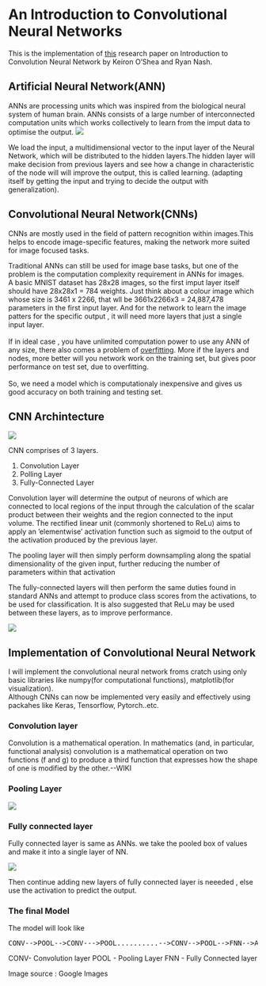 # An Introduction to Convolutional Neural Networks

This is the implementation of [this](https://arxiv.org/pdf/1511.08458.pdf) research paper on Introduction to Convolution Neural Network by Keiron O’Shea and Ryan Nash.



## Artificial Neural Network(ANN)
ANNs are processing units which was inspired from the biological neural system of human brain. ANNs consists of a large number of interconnected computation units which works collectively to learn from the imput data to optimise the output.
![](https://cdn-images-1.medium.com/max/824/1*eBMwpBBboAXgqsawwOKkPw.png)

We load the input, a multidimensional vector to the input layer of the Neural Network, which will be distributed to the hidden layers.The hidden layer will make decision from previous layers and see how a change in characteristic of the node will will improve the output, this is called learning. (adapting itself by getting the input and trying to decide the output with generalization).


## Convolutional Neural Network(CNNs)
CNNs are mostly used in the field of pattern recognition within images.This helps to encode image-specific features, making the network more suited for image focused tasks.<br>

Traditional ANNs can still be used for image base tasks, but one of the problem is the computation complexity requirement in ANNs for images.<br>
A basic MNIST dataset has 28x28 images, so the first imput layer itself should have 28x28x1 = 784 weights.
Just think about a colour image which whose size is 3461 x 2266, that wll be 3661x2266x3 = 24,887,478 parameters in the first input layer.
And for the network to learn the image patters for the specific output , it will need more layers that just a single input layer.
<br><br>
If in ideal case , you have unlimited computation power to use any ANN of any size, there also comes a problem of [overfitting](https://en.wikipedia.org/wiki/Overfitting). More if the layers and nodes, more better will you network work on the training set, but gives poor performance on test set, due to overfitting. 
<br><br>
So, we need a model which is computationaly inexpensive and gives us good accuracy on both training and testing set.

## CNN Archintecture
![](https://s3.amazonaws.com/cdn.ayasdi.com/wp-content/uploads/2018/06/21100605/Fig2GCNN1.png)

CNN comprises of 3 layers. 
1. Convolution Layer
2. Polling Layer
3. Fully-Connected Layer

Convolution layer will determine the output of neurons of which are connected to local regions of the input through the calculation of the scalar product between their weights and the region connected to the input volume. The rectified linear unit (commonly shortened to ReLu) aims to apply an ’elementwise’ activation function such as sigmoid to the output of the
activation produced by the previous layer.

The pooling layer will then simply perform downsampling along the spatial dimensionality of the given input, further reducing the number of parameters within that activation

The fully-connected layers will then perform the same duties found in standard ANNs and attempt to produce class scores from the activations, to be used for classification. It is also suggested that ReLu may be used between these layers, as to improve performance.

![](https://www.researchgate.net/profile/Holger_Roth/publication/264160750/figure/fig3/AS:296012620025856@1447586316051/The-proposed-convolution-neural-network-consists-of-two-convolutional-layers-max-pooling.png)

## Implementation of Convolutional Neural Network

I will implement the convolutional neural network froms cratch using only basic libraries like numpy(for computational functions), matplotlib(for visualization).<br>
Although CNNs can now be implemented very easily and effectively using packahes like Keras, Tensorflow, Pytorch..etc.

### Convolution layer

Convolution is a mathematical operation.
In mathematics (and, in particular, functional analysis) convolution is a mathematical operation on two functions (f and g) to produce a third function that expresses how the shape of one is modified by the other.--WIKI

### Pooling Layer
![](https://cdn-images-1.medium.com/max/1200/1*q0lk6B6gzvsSQSDn-20zJA.png)

### Fully connected layer

Fully connected layer is same as ANNs. we take the pooled box of values and make it into a single layer of NN.

![](http://www.jpathinformatics.org/articles/2017/8/1/images/JPatholInform_2017_8_1_1_201108_f3.jpg)

Then continue adding new layers of fully connected layer is neeeded , else use the activation to predict the output.


### The final Model

The model will look like
<pre>CONV-->POOL-->CONV--->POOL..........-->CONV-->POOL-->FNN-->ACTIVATION-->PREDICTION</pre>
CONV- Convolution layer
POOL - Pooling Layer
FNN - Fully Connected layer


Image source : Google Images
